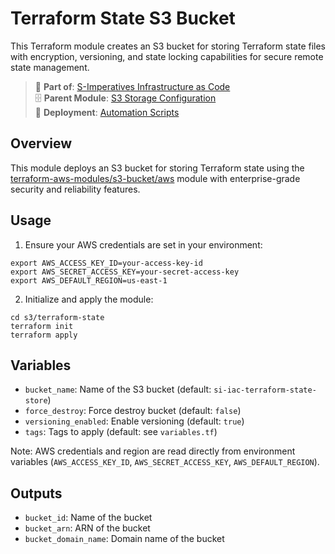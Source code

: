 # Terraform State S3 Bucket

This Terraform module creates an S3 bucket for storing Terraform state files with encryption, versioning, and state locking capabilities for secure remote state management.

> 📖 **Part of**: [S-Imperatives Infrastructure as Code](../../../README.md)  
> 🗄️ **Parent Module**: [S3 Storage Configuration](../README.md)  
> 🚀 **Deployment**: [Automation Scripts](../../../bin/README.md)

## Overview

This module deploys an S3 bucket for storing Terraform state using the [terraform-aws-modules/s3-bucket/aws](https://github.com/terraform-aws-modules/terraform-aws-s3-bucket) module with enterprise-grade security and reliability features.

## Usage

1. Ensure your AWS credentials are set in your environment:

```
export AWS_ACCESS_KEY_ID=your-access-key-id
export AWS_SECRET_ACCESS_KEY=your-secret-access-key
export AWS_DEFAULT_REGION=us-east-1
```

2. Initialize and apply the module:

```
cd s3/terraform-state
terraform init
terraform apply
```

## Variables
- `bucket_name`: Name of the S3 bucket (default: `si-iac-terraform-state-store`)
- `force_destroy`: Force destroy bucket (default: `false`)
- `versioning_enabled`: Enable versioning (default: `true`)
- `tags`: Tags to apply (default: see `variables.tf`)

Note: AWS credentials and region are read directly from environment variables (`AWS_ACCESS_KEY_ID`, `AWS_SECRET_ACCESS_KEY`, `AWS_DEFAULT_REGION`).

## Outputs
- `bucket_id`: Name of the bucket
- `bucket_arn`: ARN of the bucket
- `bucket_domain_name`: Domain name of the bucket
